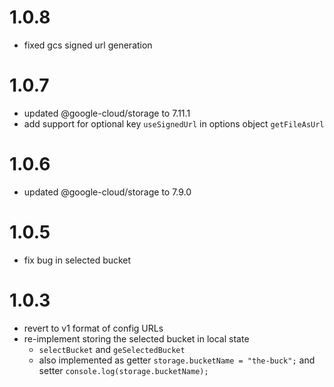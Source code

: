 # 1.0.8

- fixed gcs signed url generation

# 1.0.7

- updated @google-cloud/storage to 7.11.1
- add support for optional key `useSignedUrl` in options object `getFileAsUrl`

# 1.0.6

- updated @google-cloud/storage to 7.9.0

# 1.0.5

- fix bug in selected bucket

# 1.0.3

- revert to v1 format of config URLs
- re-implement storing the selected bucket in local state
  - `selectBucket` and `geSelectedBucket`
  - also implemented as getter
    `storage.bucketName = "the-buck";` and setter `console.log(storage.bucketName);`

